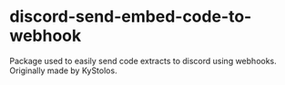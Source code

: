 # discord-send-embed-code-to-webhook
Package used to easily send code extracts to discord using webhooks. Originally made by KyStolos.
